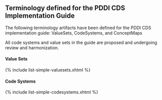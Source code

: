 
## Terminology defined for the PDDI CDS Implementation Guide

The following terminology artifacts have been defined for the PDDI CDS implementation guide: ValueSets, CodeSystems, and ConceptMaps 

All code systems and value sets in the guide are proposed and undergoing review and harmonization. 

#### Value Sets

{% include list-simple-valuesets.xhtml %} 

<p/><p/>



#### Code Systems



{% include list-simple-codesystems.xhtml %} 

<p/><p/>




